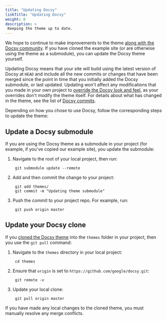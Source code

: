```yaml
---
title: "Updating Docsy"
linkTitle: "Updating Docsy"
weight: 8
description: >
 Keeping the theme up to date.
---
```


We hope to continue to make improvements to the theme [along with the Docsy community](/en/docs/contribution-guidelines/).
If you have cloned the example site (or are otherwise using the theme as a submodule), you can update the Docsy theme
yourself.

Updating Docsy means that your site will build using the latest version of Docsy at `HEAD` and include
all the new commits or changes that have been merged since the point in time that you initially added the Docsy
submodule, or last updated. Updating won't affect any modifications that you made in your own project to
[override the Docsy look and feel](/en/docs/adding-content/lookandfeel/), as your overrides
don't modify the theme itself. For details about what has changed in the theme, see the list of
[Docsy commits](https://github.com/google/docsy/commits/master).

Depending on how you chose to use Docsy, follow the corresponding steps to update the theme:

## Update a Docsy submodule

If you are using the Docsy theme as a submodule in your project (for example, if you've copied our example site), you update the submodule:

1. Navigate to the root of your local project, then run:

        git submodule update --remote

1. Add and then commit the change to your project:

        git add themes/
        git commit -m "Updating theme submodule"

1. Push the commit to your project repo. For example, run:

        git push origin master

## Update your Docsy clone

If you [cloned the Docsy theme](/en/docs/getting-started/#cloning-the-docsy-theme-to-your-projects-themes-subdirectory) into
the `themes` folder in your project, then you use the `git pull` command:

1. Navigate to the `themes` directory in your local project:

        cd themes

1. Ensure that `origin` is set to `https://github.com/google/docsy.git`:

        git remote -v

1. Update your local clone:

        git pull origin master

If you have made any local changes to the cloned theme, you must manually resolve any merge conflicts.
